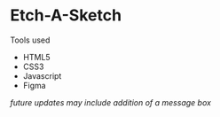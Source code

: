 # Etch-A-Sketch

Tools used

- HTML5
- CSS3
- Javascript
- Figma

_future updates may include addition of a message box_
